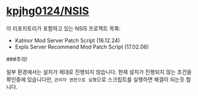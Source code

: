 [kpjhg0124/NSIS](https://github.com/kpjhg0124/NSIS)
=======================================

이 리포지토리가 포함하고 있는 NSIS 프로젝트 목록:

 - Katinor Mod Server Patch Script (16.12.24)
 - Expls Server Recommend Mod Patch Script (17.02.06)

###주의!

일부 환경에서는 설치가 제대로 진행되지 않습니다. 현재 설치가 진행되지 않는 조건을 확인중에 있습니다만, `관리자 권한으로 실행`으로 스크립트를 실행하면 해결이 되는듯 합니다.